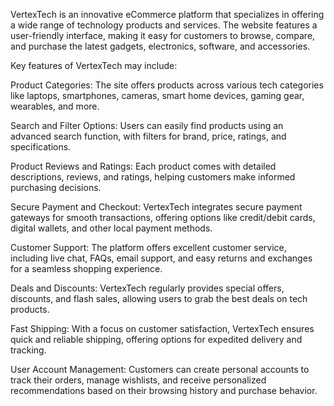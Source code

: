 VertexTech is an innovative eCommerce platform that specializes in offering a wide range of technology products and services. The website features a user-friendly interface, making it easy for customers to browse, compare, and purchase the latest gadgets, electronics, software, and accessories.

Key features of VertexTech may include:

Product Categories: The site offers products across various tech categories like laptops, smartphones, cameras, smart home devices, gaming gear, wearables, and more.

Search and Filter Options: Users can easily find products using an advanced search function, with filters for brand, price, ratings, and specifications.

Product Reviews and Ratings: Each product comes with detailed descriptions, reviews, and ratings, helping customers make informed purchasing decisions.

Secure Payment and Checkout: VertexTech integrates secure payment gateways for smooth transactions, offering options like credit/debit cards, digital wallets, and other local payment methods.

Customer Support: The platform offers excellent customer service, including live chat, FAQs, email support, and easy returns and exchanges for a seamless shopping experience.

Deals and Discounts: VertexTech regularly provides special offers, discounts, and flash sales, allowing users to grab the best deals on tech products.

Fast Shipping: With a focus on customer satisfaction, VertexTech ensures quick and reliable shipping, offering options for expedited delivery and tracking.

User Account Management: Customers can create personal accounts to track their orders, manage wishlists, and receive personalized recommendations based on their browsing history and purchase behavior.
